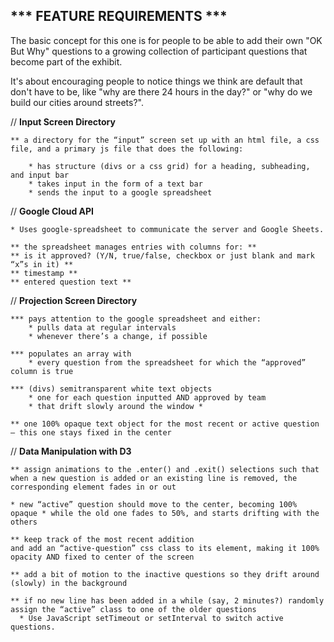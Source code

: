 
*** FEATURE REQUIREMENTS ***
-----------------------------
The basic concept for this one is for people to be able to add their own "OK But Why" questions to a growing collection of participant questions that become part of the exhibit. 

It's about encouraging people to notice things we think are default that don't have to be, like "why are there 24 hours in the day?" or "why do we build our cities around streets?". 



//      **Input Screen Directory**

    ** a directory for the “input” screen set up with an html file, a css file, and a primary js file that does the following:
        
        * has structure (divs or a css grid) for a heading, subheading, and input bar
        * takes input in the form of a text bar
        * sends the input to a google spreadsheet


//      **Google Cloud API**

    * Uses google-spreadsheet to communicate the server and Google Sheets.

    ** the spreadsheet manages entries with columns for: **
    ** is it approved? (Y/N, true/false, checkbox or just blank and mark “x”s in it) **
    ** timestamp **
    ** entered question text **



//      **Projection Screen Directory**

    *** pays attention to the google spreadsheet and either:
        * pulls data at regular intervals
        * whenever there’s a change, if possible

    *** populates an array with  
        * every question from the spreadsheet for which the “approved” column is true 

    *** (divs) semitransparent white text objects
        * one for each question inputted AND approved by team
        * that drift slowly around the window *
        
    ** one 100% opaque text object for the most recent or active question – this one stays fixed in the center
        



//      **Data Manipulation with D3**
    
    ** assign animations to the .enter() and .exit() selections such that when a new question is added or an existing line is removed, the corresponding element fades in or out 
    
    * new “active” question should move to the center, becoming 100% opaque * while the old one fades to 50%, and starts drifting with the others

    ** keep track of the most recent addition
    and add an “active-question” css class to its element, making it 100% opacity AND fixed to center of the screen 
    
    ** add a bit of motion to the inactive questions so they drift around (slowly) in the background
    
    ** if no new line has been added in a while (say, 2 minutes?) randomly assign the “active” class to one of the older questions
      * Use JavaScript setTimeout or setInterval to switch active questions.
    